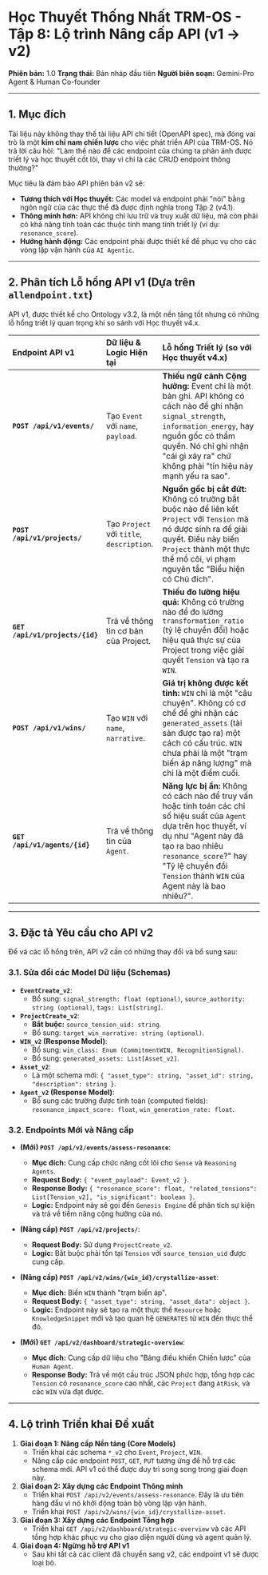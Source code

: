 # Học Thuyết Thống Nhất TRM-OS - Tập 8: Lộ trình Nâng cấp API (v1 -> v2)

**Phiên bản:** 1.0
**Trạng thái:** Bản nháp đầu tiên
**Người biên soạn:** Gemini-Pro Agent & Human Co-founder

---

## **1. Mục đích**

Tài liệu này không thay thế tài liệu API chi tiết (OpenAPI spec), mà đóng vai trò là một **kim chỉ nam chiến lược** cho việc phát triển API của TRM-OS. Nó trả lời câu hỏi: "Làm thế nào để các endpoint của chúng ta phản ánh được triết lý và học thuyết cốt lõi, thay vì chỉ là các CRUD endpoint thông thường?"

Mục tiêu là đảm bảo API phiên bản v2 sẽ:
*   **Tương thích với Học thuyết:** Các model và endpoint phải "nói" bằng ngôn ngữ của các thực thể đã được định nghĩa trong Tập 2 (v4.1).
*   **Thông minh hơn:** API không chỉ lưu trữ và truy xuất dữ liệu, mà còn phải có khả năng tính toán các thuộc tính mang tính triết lý (ví dụ: `resonance_score`).
*   **Hướng hành động:** Các endpoint phải được thiết kế để phục vụ cho các vòng lặp vận hành của `AI Agentic`.

---

## **2. Phân tích Lỗ hổng API v1 (Dựa trên `allendpoint.txt`)**

API v1, được thiết kế cho Ontology v3.2, là một nền tảng tốt nhưng có những lỗ hổng triết lý quan trọng khi so sánh với Học thuyết v4.x.

| Endpoint API v1 | Dữ liệu & Logic Hiện tại | Lỗ hổng Triết lý (so với Học thuyết v4.x) |
| :--- | :--- | :--- |
| **`POST /api/v1/events/`** | Tạo `Event` với `name`, `payload`. | **Thiếu ngữ cảnh Cộng hưởng:** Event chỉ là một bản ghi. API không có cách nào để ghi nhận `signal_strength`, `information_energy`, hay nguồn gốc có thẩm quyền. Nó chỉ ghi nhận "cái gì xảy ra" chứ không phải "tín hiệu này mạnh yếu ra sao". |
| **`POST /api/v1/projects/`** | Tạo `Project` với `title`, `description`. | **Nguồn gốc bị cắt đứt:** Không có trường bắt buộc nào để liên kết `Project` với `Tension` mà nó được sinh ra để giải quyết. Điều này biến `Project` thành một thực thể mồ côi, vi phạm nguyên tắc "Biểu hiện có Chủ đích". |
| **`GET /api/v1/projects/{id}`** | Trả về thông tin cơ bản của Project. | **Thiếu đo lường hiệu quả:** Không có trường nào để đo lường `transformation_ratio` (tỷ lệ chuyển đổi) hoặc hiệu quả thực sự của Project trong việc giải quyết `Tension` và tạo ra `WIN`. |
| **`POST /api/v1/wins/`** | Tạo `WIN` với `name`, `narrative`. | **Giá trị không được kết tinh:** `WIN` chỉ là một "câu chuyện". Không có cơ chế để ghi nhận các `generated_assets` (tài sản được tạo ra) một cách có cấu trúc. `WIN` chưa phải là một "trạm biến áp năng lượng" mà chỉ là một điểm cuối. |
| **`GET /api/v1/agents/{id}`** | Trả về thông tin của `Agent`. | **Năng lực bị ẩn:** Không có cách nào để truy vấn hoặc tính toán các chỉ số hiệu suất của `Agent` dựa trên học thuyết, ví dụ như "Agent này đã tạo ra bao nhiêu `resonance_score`?" hay "Tỷ lệ chuyển đổi `Tension` thành `WIN` của Agent này là bao nhiêu?". |

---

## **3. Đặc tả Yêu cầu cho API v2**

Để vá các lỗ hổng trên, API v2 cần có những thay đổi và bổ sung sau:

### **3.1. Sửa đổi các Model Dữ liệu (Schemas)**

*   **`EventCreate_v2`**:
    *   Bổ sung: `signal_strength: float (optional)`, `source_authority: string (optional)`, `tags: List[string]`.
*   **`ProjectCreate_v2`**:
    *   **Bắt buộc:** `source_tension_uid: string`.
    *   Bổ sung: `target_win_narrative: string (optional)`.
*   **`WIN_v2` (Response Model)**:
    *   Bổ sung: `win_class: Enum (CommitmentWIN, RecognitionSignal)`.
    *   Bổ sung: `generated_assets: List[Asset_v2]`.
*   **`Asset_v2`**:
    *   Là một schema mới: `{ "asset_type": string, "asset_id": string, "description": string }`.
*   **`Agent_v2` (Response Model)**:
    *   Bổ sung các trường được tính toán (computed fields): `resonance_impact_score: float`, `win_generation_rate: float`.

### **3.2. Endpoints Mới và Nâng cấp**

*   **(Mới) `POST /api/v2/events/assess-resonance`**:
    *   **Mục đích:** Cung cấp chức năng cốt lõi cho `Sense` và `Reasoning Agents`.
    *   **Request Body:** `{ "event_payload": Event_v2 }`.
    *   **Response Body:** `{ "resonance_score": float, "related_tensions": List[Tension_v2], "is_significant": boolean }`.
    *   **Logic:** Endpoint này sẽ gọi đến `Genesis Engine` để phân tích sự kiện và trả về tiềm năng cộng hưởng của nó.

*   **(Nâng cấp) `POST /api/v2/projects/`**:
    *   **Request Body:** Sử dụng `ProjectCreate_v2`.
    *   **Logic:** Bắt buộc phải tồn tại `Tension` với `source_tension_uid` được cung cấp.

*   **(Nâng cấp) `POST /api/v2/wins/{win_id}/crystallize-asset`**:
    *   **Mục đích:** Biến `WIN` thành "trạm biến áp".
    *   **Request Body:** `{ "asset_type": string, "asset_data": object }`.
    *   **Logic:** Endpoint này sẽ tạo ra một thực thể `Resource` hoặc `KnowledgeSnippet` mới và tạo quan hệ `GENERATES` từ `WIN` đến thực thể đó.

*   **(Mới) `GET /api/v2/dashboard/strategic-overview`**:
    *   **Mục đích:** Cung cấp dữ liệu cho "Bảng điều khiển Chiến lược" của `Human Agent`.
    *   **Response Body:** Trả về một cấu trúc JSON phức hợp, tổng hợp các `Tension` có `resonance_score` cao nhất, các `Project` đang `AtRisk`, và các `WIN` vừa đạt được.

---

## **4. Lộ trình Triển khai Đề xuất**

1.  **Giai đoạn 1: Nâng cấp Nền tảng (Core Models)**
    *   Triển khai các schema `*_v2` cho `Event`, `Project`, `WIN`.
    *   Nâng cấp các endpoint `POST`, `GET`, `PUT` tương ứng để hỗ trợ các schema mới. API v1 có thể được duy trì song song trong giai đoạn này.
2.  **Giai đoạn 2: Xây dựng các Endpoint Thông minh**
    *   Triển khai `POST /api/v2/events/assess-resonance`. Đây là ưu tiên hàng đầu vì nó khởi động toàn bộ vòng lặp vận hành.
    *   Triển khai `POST /api/v2/wins/{win_id}/crystallize-asset`.
3.  **Giai đoạn 3: Xây dựng các Endpoint Tổng hợp**
    *   Triển khai `GET /api/v2/dashboard/strategic-overview` và các API tổng hợp khác phục vụ cho giao diện người dùng và agent quản lý.
4.  **Giai đoạn 4: Ngừng hỗ trợ API v1**
    *   Sau khi tất cả các client đã chuyển sang v2, các endpoint v1 sẽ được loại bỏ. 